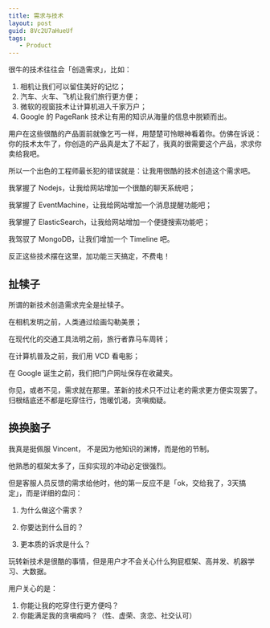 ```yaml
---
title: 需求与技术
layout: post
guid: 8Vc2U7aHueUf
tags:
   - Product
---
```


很牛的技术往往会「创造需求」，比如：

1. 相机让我们可以留住美好的记忆；
2. 汽车、火车、飞机让我们旅行更方便；
3. 微软的视窗技术让计算机进入千家万户；
4. Google 的 PageRank 技术让有用的知识从海量的信息中脱颖而出。

用户在这些很酷的产品面前就像乞丐一样，用楚楚可怜眼神看着你。仿佛在诉说：你的技术太牛了，你创造的产品真是太了不起了，我真的很需要这个产品，求求你卖给我吧。

所以一个出色的工程师最长犯的错误就是：让我用很酷的技术创造这个需求吧。

我掌握了 Nodejs，让我给网站增加一个很酷的聊天系统吧；

我掌握了 EventMachine，让我给网站增加一个消息提醒功能吧；

我掌握了 ElasticSearch，让我给网站增加一个便捷搜索功能吧；

我驾驭了 MongoDB，让我们增加一个 Timeline 吧。

反正这些技术摆在这里，加功能三天搞定，不费电！

## 扯犊子

所谓的新技术创造需求完全是扯犊子。

在相机发明之前，人类通过绘画勾勒美景；

在现代化的交通工具法明之前，旅行者靠马车周转；

在计算机普及之前，我们用 VCD 看电影；

在 Google 诞生之前，我们把门户网址保存在收藏夹。

你见，或者不见，需求就在那里。革新的技术只不过让老的需求更方便实现罢了。归根结底还不都是吃穿住行，饱暖饥渴，贪嗔痴疑。

## 换换脑子

我真是挺佩服 Vincent， 不是因为他知识的渊博，而是他的节制。

他熟悉的框架太多了，压抑实现的冲动必定很强烈。

但是客服人员反馈的需求给他时，他的第一反应不是「ok，交给我了，3天搞定」，而是详细的盘问：

1. 为什么做这个需求？

2. 你要达到什么目的？

3. 更本质的诉求是什么？


玩转新技术是很酷的事情，但是用户才不会关心什么狗屁框架、高并发、机器学习、大数据。

用户关心的是：

1. 你能让我的吃穿住行更方便吗？
2. 你能满足我的贪嗔痴吗？（性、虚荣、贪恋、社交认可）


